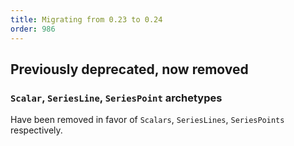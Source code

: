 ```yaml
---
title: Migrating from 0.23 to 0.24
order: 986
---
```

<!--   ^^^ this number must be _decremented_ when you copy/paste this file -->

## Previously deprecated, now removed

### `Scalar`, `SeriesLine`, `SeriesPoint` archetypes

Have been removed in favor of `Scalars`, `SeriesLines`, `SeriesPoints` respectively.
